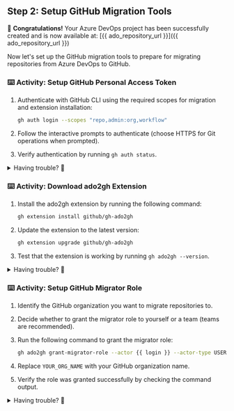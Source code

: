 ## Step 2: Setup GitHub Migration Tools

🎉 **Congratulations!** Your Azure DevOps project has been successfully created and is now available at: [{{ ado_repository_url }}]({{ ado_repository_url }})

Now let's set up the GitHub migration tools to prepare for migrating repositories from Azure DevOps to GitHub.

### ⌨️ Activity: Setup GitHub Personal Access Token

1. Authenticate with GitHub CLI using the required scopes for migration and extension installation:

   ```bash
   gh auth login --scopes "repo,admin:org,workflow"
   ```

1. Follow the interactive prompts to authenticate (choose HTTPS for Git operations when prompted).
1. Verify authentication by running `gh auth status`.

<details>
<summary>Having trouble? 🤷</summary><br/>

- Make sure you have admin permissions in your GitHub organization
- If your organization uses SAML SSO, authorize the token for SSO after creation
- Keep the token secure and never share it publicly
- You can only use classic personal access tokens, not fine-grained tokens for migrations
- If `gh auth login` fails, try the manual token creation method

</details>

### ⌨️ Activity: Download ado2gh Extension

1. Install the ado2gh extension by running the following command:

   ```bash
   gh extension install github/gh-ado2gh
   ```

1. Update the extension to the latest version:

   ```bash
   gh extension upgrade github/gh-ado2gh
   ```

1. Test that the extension is working by running `gh ado2gh --version`.

<details>
<summary>Having trouble? 🤷</summary><br/>

- Make sure you have GitHub CLI version 2.4.0 or newer installed
- If you get permission/SAML errors, check that you're logged into GitHub CLI with `gh auth status` with proper scopes from the previous activity.

</details>

### ⌨️ Activity: Setup GitHub Migrator Role

1. Identify the GitHub organization you want to migrate repositories to.
1. Decide whether to grant the migrator role to yourself or a team (teams are recommended).
1. Run the following command to grant the migrator role:

   ```bash
   gh ado2gh grant-migrator-role --actor {{ login }} --actor-type USER --github-org YOUR_ORG_NAME
   ```

1. Replace `YOUR_ORG_NAME` with your GitHub organization name.
1. Verify the role was granted successfully by checking the command output.

<details>
<summary>Having trouble? 🤷</summary><br/>

- You need organization owner permissions to grant the migrator role
- The migrator role allows importing/exporting any repository in the organization
- You can revoke the migrator role later using the `revoke-migrator-role` command

</details>
